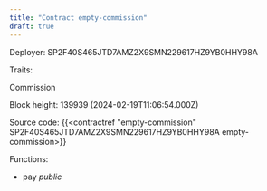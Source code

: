 ```yaml
---
title: "Contract empty-commission"
draft: true
---
```

Deployer: SP2F40S465JTD7AMZ2X9SMN229617HZ9YB0HHY98A

Traits:
 
Commission


Block height: 139939 (2024-02-19T11:06:54.000Z)

Source code: {{<contractref "empty-commission" SP2F40S465JTD7AMZ2X9SMN229617HZ9YB0HHY98A empty-commission>}}

Functions:

* pay _public_
